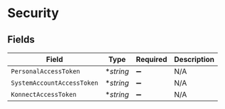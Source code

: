 # Security


## Fields

| Field                      | Type                       | Required                   | Description                |
| -------------------------- | -------------------------- | -------------------------- | -------------------------- |
| `PersonalAccessToken`      | **string*                  | :heavy_minus_sign:         | N/A                        |
| `SystemAccountAccessToken` | **string*                  | :heavy_minus_sign:         | N/A                        |
| `KonnectAccessToken`       | **string*                  | :heavy_minus_sign:         | N/A                        |